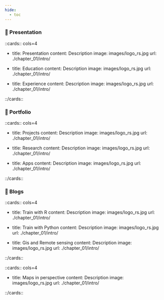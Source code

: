 ```yaml
---
hide:
  - toc 
---
```



### 🚀️ Presentation

::cards:: cols=4

- title: Presentation
  content: Description
  image: images/logo_rs.jpg
  url: ./chapter_01/intro/

- title: Education
  content: Description
  image: images/logo_rs.jpg
  url: ./chapter_01/intro/

- title: Experience
  content: Description
  image: images/logo_rs.jpg
  url: ./chapter_01/intro/

::/cards::

### 🚀️ Portfolio

::cards:: cols=4

- title: Projects
  content: Description
  image: images/logo_rs.jpg
  url: ./chapter_01/intro/

- title: Research
  content: Description
  image: images/logo_rs.jpg
  url: ./chapter_01/intro/

- title: Apps
  content: Description
  image: images/logo_rs.jpg
  url: ./chapter_01/intro/

::/cards::

###  🚀️ Blogs

::cards:: cols=4

- title: Train with R
  content: Description
  image: images/logo_rs.jpg
  url: ./chapter_01/intro/

- title: Train with Python
  content: Description
  image: images/logo_rs.jpg
  url: ./chapter_01/intro/

- title: Gis and Remote sensing
  content: Description
  image: images/logo_rs.jpg
  url: ./chapter_01/intro/

::/cards::

::cards:: cols=4

- title: Maps in perspective
  content: Description
  image: images/logo_rs.jpg
  url: ./chapter_01/intro/

::/cards::

